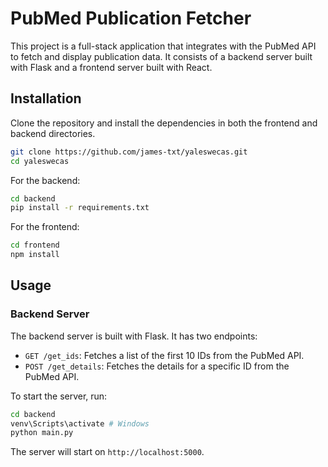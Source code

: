 # PubMed Publication Fetcher

This project is a full-stack application that integrates with the PubMed API to fetch and display publication data. It consists of a backend server built with Flask and a frontend server built with React.

## Installation

Clone the repository and install the dependencies in both the frontend and backend directories.

```bash
git clone https://github.com/james-txt/yaleswecas.git
cd yaleswecas
```


For the backend:

```bash
cd backend
pip install -r requirements.txt
```

For the frontend:

```bash
cd frontend
npm install
```

## Usage

### Backend Server

The backend server is built with Flask. It has two endpoints:

- `GET /get_ids`: Fetches a list of the first 10 IDs from the PubMed API.
- `POST /get_details`: Fetches the details for a specific ID from the PubMed API.

To start the server, run:

```bash
cd backend
venv\Scripts\activate # Windows
python main.py
```

The server will start on `http://localhost:5000`.

